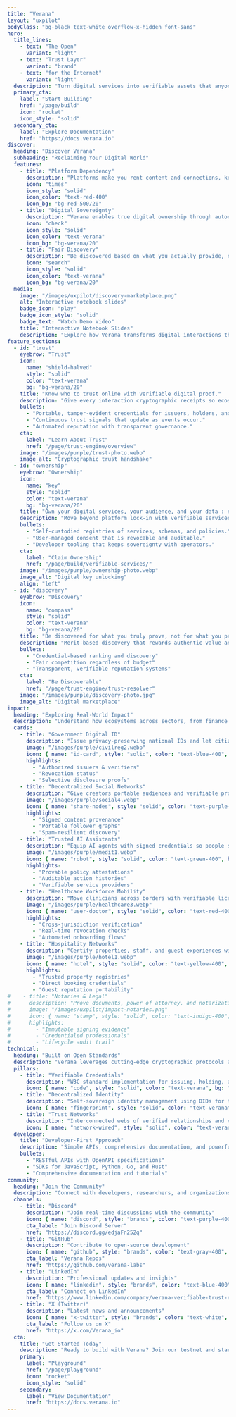 ```yaml
---
title: "Verana"
layout: "uxpilot"
bodyClass: "bg-black text-white overflow-x-hidden font-sans"
hero:
  title_lines:
    - text: "The Open"
      variant: "light"
    - text: "Trust Layer"
      variant: "brand"
    - text: "for the Internet"
      variant: "light"
  description: "Turn digital services into verifiable assets that anyone can find and trust."
  primary_cta:
    label: "Start Building"
    href: "/page/build"
    icon: "rocket"
    icon_style: "solid"
  secondary_cta:
    label: "Explore Documentation"
    href: "https://docs.verana.io"
discover:
  heading: "Discover Verana"
  subheading: "Reclaiming Your Digital World"
  features:
    - title: "Platform Dependency"
      description: "Platforms make you rent content and connections, keeping you dependent on their rules and algorithms."
      icon: "times"
      icon_style: "solid"
      icon_color: "text-red-400"
      icon_bg: "bg-red-500/20"
    - title: "Digital Sovereignty"
      description: "Verana enables true digital ownership through autonomous trust networks and self-sovereign verifiable services."
      icon: "check"
      icon_style: "solid"
      icon_color: "text-verana"
      icon_bg: "bg-verana/20"
    - title: "Fair Discovery"
      description: "Be discovered based on what you actually provide, not what you pay for in advertising."
      icon: "search"
      icon_style: "solid"
      icon_color: "text-verana"
      icon_bg: "bg-verana/20"
  media:
    image: "/images/uxpilot/discovery-marketplace.png"
    alt: "Interactive notebook slides"
    badge_icon: "play"
    badge_icon_style: "solid"
    badge_text: "Watch Demo Video"
    title: "Interactive Notebook Slides"
    description: "Explore how Verana transforms digital interactions through verifiable trust networks."
feature_sections:
  - id: "trust"
    eyebrow: "Trust"
    icon:
      name: "shield-halved"
      style: "solid"
      color: "text-verana"
      bg: "bg-verana/20"
    title: "Know who to trust online with verifiable digital proof."
    description: "Give every interaction cryptographic receipts so ecosystems can audit provenance, authenticity, and revocation in real time."
    bullets:
      - "Portable, tamper-evident credentials for issuers, holders, and verifiers."
      - "Continuous trust signals that update as events occur."
      - "Automated reputation with transparent governance."
    cta:
      label: "Learn About Trust"
      href: "/page/trust-engine/overview"
    image: "/images/purple/trust-photo.webp"
    image_alt: "Cryptographic trust handshake"
  - id: "ownership"
    eyebrow: "Ownership"
    icon:
      name: "key"
      style: "solid"
      color: "text-verana"
      bg: "bg-verana/20"
    title: "Own your digital services, your audience, and your data : not just rent them."
    description: "Move beyond platform lock-in with verifiable services you control, portable audiences, and user-granted data access."
    bullets:
      - "Self-custodied registries of services, schemas, and policies."
      - "User-managed consent that is revocable and auditable."
      - "Developer tooling that keeps sovereignty with operators."
    cta:
      label: "Claim Ownership"
      href: "/page/build/verifiable-services/"
    image: "/images/purple/ownership-photo.webp"
    image_alt: "Digital key unlocking"
    align: "left"
  - id: "discovery"
    eyebrow: "Discovery"
    icon:
      name: "compass"
      style: "solid"
      color: "text-verana"
      bg: "bg-verana/20"
    title: "Be discovered for what you truly prove, not for what you pay."
    description: "Merit-based discovery that rewards authentic value and verifiable credentials over advertising spend and algorithmic manipulation."
    bullets:
      - "Credential-based ranking and discovery"
      - "Fair competition regardless of budget"
      - "Transparent, verifiable reputation systems"
    cta:
      label: "Be Discoverable"
      href: "/page/trust-engine/trust-resolver"
    image: "/images/purple/discovery-photo.jpg"
    image_alt: "Digital marketplace"
impact:
  heading: "Exploring Real-World Impact"
  description: "Understand how ecosystems across sectors, from finance to telecom, from AI to government digital ID, can use Verana to build trustworthy, interoperable, and privacy-first digital networks and services."
  cards:
    - title: "Government Digital ID"
      description: "Issue privacy-preserving national IDs and let citizens prove attributes anywhere—without centralizing their data."
      image: "/images/purple/civilreg2.webp"
      icon: { name: "id-card", style: "solid", color: "text-blue-400", bg: "bg-blue-500/20" }
      highlights:
        - "Authorized issuers & verifiers"
        - "Revocation status"
        - "Selective disclosure proofs"
    - title: "Decentralized Social Networks"
      description: "Give creators portable audiences and verifiable provenance, while curators trust what flows through their feeds."
      image: "/images/purple/social4.webp"
      icon: { name: "share-nodes", style: "solid", color: "text-purple-400", bg: "bg-purple-500/20" }
      highlights:
        - "Signed content provenance"
        - "Portable follower graphs"
        - "Spam-resilient discovery"
    - title: "Trusted AI Assistants"
      description: "Equip AI agents with signed credentials so people see who stands behind every action, policy, or recommendation."
      image: "/images/purple/medit1.webp"
      icon: { name: "robot", style: "solid", color: "text-green-400", bg: "bg-green-500/20" }
      highlights:
        - "Provable policy attestations"
        - "Auditable action histories"
        - "Verifiable service providers"
    - title: "Healthcare Workforce Mobility"
      description: "Move clinicians across borders with verifiable licenses, training, and employment credentials."
      image: "/images/purple/healthcare3.webp"
      icon: { name: "user-doctor", style: "solid", color: "text-red-400", bg: "bg-red-500/20" }
      highlights:
        - "Cross-jurisdiction verification"
        - "Real-time revocation checks"
        - "Automated onboarding flows"
    - title: "Hospitality Networks"
      description: "Certify properties, staff, and guest experiences with verifiable credentials that eliminate middlemen."
      image: "/images/purple/hotel1.webp"
      icon: { name: "hotel", style: "solid", color: "text-yellow-400", bg: "bg-yellow-500/20" }
      highlights:
        - "Trusted property registries"
        - "Direct booking credentials"
        - "Guest reputation portability"
#    - title: "Notaries & Legal"
#      description: "Prove documents, power of attorney, and notarizations instantly with machine-verifiable certificates."
#      image: "/images/uxpilot/impact-notaries.png"
#      icon: { name: "stamp", style: "solid", color: "text-indigo-400", bg: "bg-indigo-500/20" }
#      highlights:
#        - "Immutable signing evidence"
#        - "Credentialed professionals"
#        - "Lifecycle audit trail"
technical:
  heading: "Built on Open Standards"
  description: "Verana leverages cutting-edge cryptographic protocols and decentralized technologies to create a truly open and interoperable trust layer."
  pillars:
    - title: "Verifiable Credentials"
      description: "W3C standard implementation for issuing, holding, and verifying digital credentials with cryptographic proof."
      icon: { name: "code", style: "solid", color: "text-verana", bg: "bg-verana/20" }
    - title: "Decentralized Identity"
      description: "Self-sovereign identity management using DIDs for true ownership and control."
      icon: { name: "fingerprint", style: "solid", color: "text-verana", bg: "bg-verana/20" }
    - title: "Trust Networks"
      description: "Interconnected webs of verified relationships and credentials that create transparent trust ecosystems."
      icon: { name: "network-wired", style: "solid", color: "text-verana", bg: "bg-verana/20" }
  developer:
    title: "Developer-First Approach"
    description: "Simple APIs, comprehensive documentation, and powerful SDKs make it easy to integrate Verana's trust layer into any application."
    bullets:
      - "RESTful APIs with OpenAPI specifications"
      - "SDKs for JavaScript, Python, Go, and Rust"
      - "Comprehensive documentation and tutorials"
community:
  heading: "Join the Community"
  description: "Connect with developers, researchers, and organizations building the future of digital trust."
  channels:
    - title: "Discord"
      description: "Join real-time discussions with the community"
      icon: { name: "discord", style: "brands", color: "text-purple-400", bg: "bg-purple-500/20" }
      cta_label: "Join Discord Server"
      href: "https://discord.gg/edjaFn252q"
    - title: "GitHub"
      description: "Contribute to open-source development"
      icon: { name: "github", style: "brands", color: "text-gray-400", bg: "bg-gray-600/20" }
      cta_label: "Verana Repos"
      href: "https://github.com/verana-labs"
    - title: "LinkedIn"
      description: "Professional updates and insights"
      icon: { name: "linkedin", style: "brands", color: "text-blue-400", bg: "bg-blue-500/20" }
      cta_label: "Connect on LinkedIn"
      href: "https://www.linkedin.com/company/verana-verifiable-trust-network"
    - title: "X (Twitter)"
      description: "Latest news and announcements"
      icon: { name: "x-twitter", style: "brands", color: "text-white", bg: "bg-black/20", border: "border border-gray-600" }
      cta_label: "Follow us on X"
      href: "https://x.com/Verana_io"
  cta:
    title: "Get Started Today"
    description: "Ready to build with Verana? Join our testnet and start experimenting with verifiable trust networks."
    primary:
      label: "Playground"
      href: "/page/playground"
      icon: "rocket"
      icon_style: "solid"
    secondary:
      label: "View Documentation"
      href: "https://docs.verana.io"
---
```

